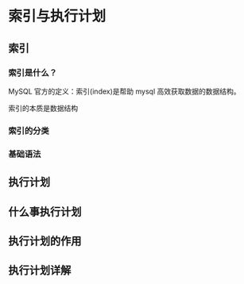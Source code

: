 # 索引与执行计划

## 索引

### 索引是什么？

MySQL 官方的定义：索引(index)是帮助 mysql 高效获取数据的数据结构。

索引的本质是数据结构

### 索引的分类

### 基础语法

## 执行计划

## 什么事执行计划

## 执行计划的作用

## 执行计划详解
